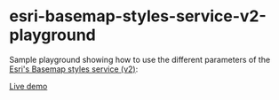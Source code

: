 # esri-basemap-styles-service-v2-playground

Sample playground showing how to use the different parameters of the [Esri's Basemap styles service (v2)](https://developers.arcgis.com/rest/basemap-styles/):

[Live demo](https://rauljimenez.info/esri-basemap-styles-service-v2-playground)